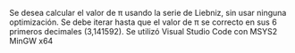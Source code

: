 Se desea calcular el valor de π usando la serie de Liebniz, sin usar ninguna optimización. Se debe iterar hasta que el valor de π se correcto en sus 6 primeros decimales (3,141592).
Se utilizó Visual Studio Code con MSYS2 MinGW x64
